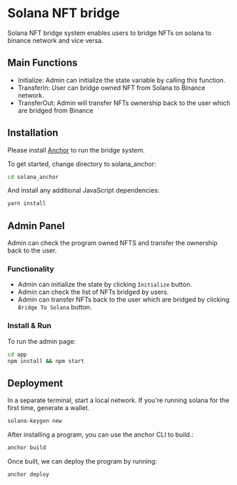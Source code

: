 # Solana NFT bridge

Solana NFT bridge system enables users to bridge NFTs on solana to binance network and vice versa.

## Main Functions

- Initialize: Admin can initialize the state  variable by calling this function.
- TransferIn: User can bridge owned NFT from Solana to Binance network.
- TransferOut: Admin will transfer NFTs ownership back to the user which are bridged from Binance

## Installation

Please install [Anchor](https://project-serum.github.io/anchor/getting-started/installation.html) to run the bridge system.

To get started, change directory to solana_anchor:

```sh
cd solana_anchor
```

And install any additional JavaScript dependencies:

```sh
yarn install
```

## Admin Panel
Admin can check the program owned NFTS and transfer the ownership back to the user.

### Functionality
- Admin can initialize the state by clicking <code>Initialize</code> button.
- Admin can check the list of NFTs bridged by users.
- Admin can transfer NFTs back to the user which are bridged by clicking <code>Bridge To Solana</code> button.

### Install & Run
To run the admin page:

```sh
cd app
npm install && npm start
```

## Deployment

In a separate terminal, start a local network. If you're running solana for the first time, generate a wallet.
```sh
solana-keygen new
```
After installing a program, you can use the anchor CLI to build.:

```sh
anchor build
```

Once built, we can deploy the program by running:

```sh
anchor deploy
```
